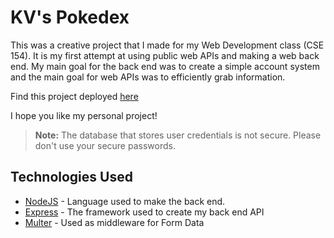 
# KV's Pokedex
This was a creative project that I made for my Web Development class (CSE 154). It is my first attempt at using public web APIs and making a web back end. My main goal for the back end was to create a simple account system and the main goal for web APIs was to efficiently grab information.

Find this project deployed [here](https://scuffed-pokedex.herokuapp.com/)

I hope you like my personal project!

> **Note:** The database that stores user credentials is not secure. Please don't use your secure passwords.

## Technologies Used
- [NodeJS](https://nodejs.org/en/) - Language used to make the back end.
- [Express](https://expressjs.com/) - The framework used to create my back end API
- [Multer](https://www.npmjs.com/package/multer) - Used as middleware for Form Data
